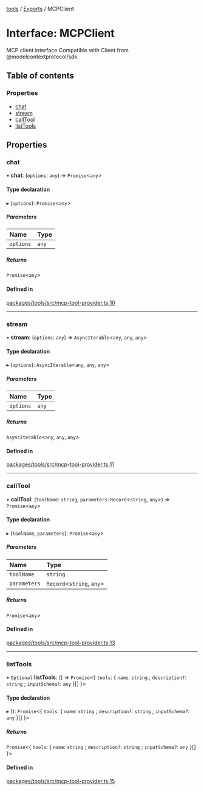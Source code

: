 <!-- 
 ⚠️  AUTO-GENERATED FILE - DO NOT EDIT MANUALLY
 This file is automatically generated by scripts/docs-generator.js
 To make changes, edit the source TypeScript files or update the generator script
-->

[tools](../../) / [Exports](../modules) / MCPClient

# Interface: MCPClient

MCP client interface
Compatible with Client from @modelcontextprotocol/sdk

## Table of contents

### Properties

- [chat](MCPClient#chat)
- [stream](MCPClient#stream)
- [callTool](MCPClient#calltool)
- [listTools](MCPClient#listtools)

## Properties

### chat

• **chat**: (`options`: `any`) => `Promise`\<`any`\>

#### Type declaration

▸ (`options`): `Promise`\<`any`\>

##### Parameters

| Name | Type |
| :------ | :------ |
| `options` | `any` |

##### Returns

`Promise`\<`any`\>

#### Defined in

[packages/tools/src/mcp-tool-provider.ts:10](https://github.com/woojubb/robota/blob/311ad65650a7614cc67978c0c1650e33abba7a82/packages/tools/src/mcp-tool-provider.ts#L10)

___

### stream

• **stream**: (`options`: `any`) => `AsyncIterable`\<`any`, `any`, `any`\>

#### Type declaration

▸ (`options`): `AsyncIterable`\<`any`, `any`, `any`\>

##### Parameters

| Name | Type |
| :------ | :------ |
| `options` | `any` |

##### Returns

`AsyncIterable`\<`any`, `any`, `any`\>

#### Defined in

[packages/tools/src/mcp-tool-provider.ts:11](https://github.com/woojubb/robota/blob/311ad65650a7614cc67978c0c1650e33abba7a82/packages/tools/src/mcp-tool-provider.ts#L11)

___

### callTool

• **callTool**: (`toolName`: `string`, `parameters`: `Record`\<`string`, `any`\>) => `Promise`\<`any`\>

#### Type declaration

▸ (`toolName`, `parameters`): `Promise`\<`any`\>

##### Parameters

| Name | Type |
| :------ | :------ |
| `toolName` | `string` |
| `parameters` | `Record`\<`string`, `any`\> |

##### Returns

`Promise`\<`any`\>

#### Defined in

[packages/tools/src/mcp-tool-provider.ts:13](https://github.com/woojubb/robota/blob/311ad65650a7614cc67978c0c1650e33abba7a82/packages/tools/src/mcp-tool-provider.ts#L13)

___

### listTools

• `Optional` **listTools**: () => `Promise`\<\{ `tools`: \{ `name`: `string` ; `description?`: `string` ; `inputSchema?`: `any`  }[]  }\>

#### Type declaration

▸ (): `Promise`\<\{ `tools`: \{ `name`: `string` ; `description?`: `string` ; `inputSchema?`: `any`  }[]  }\>

##### Returns

`Promise`\<\{ `tools`: \{ `name`: `string` ; `description?`: `string` ; `inputSchema?`: `any`  }[]  }\>

#### Defined in

[packages/tools/src/mcp-tool-provider.ts:15](https://github.com/woojubb/robota/blob/311ad65650a7614cc67978c0c1650e33abba7a82/packages/tools/src/mcp-tool-provider.ts#L15)
